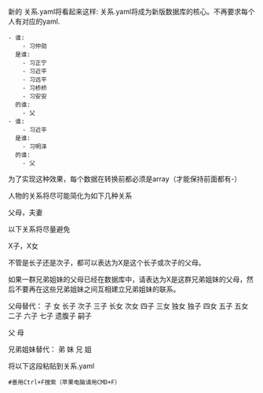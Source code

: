 新的 关系.yaml将看起来这样:
关系.yaml将成为新版数据库的核心。不再要求每个人有对应的yaml.

```
- 谁:
    - 习仲勋
  是谁:
    - 习正宁
    - 习近平
    - 习远平
    - 习桥桥
    - 习安安
  的谁:
    - 父
- 谁:
    - 习近平
  是谁:
    - 习明泽
  的谁:
    - 父
```

为了实现这种效果，每个数据在转换前都必须是array（才能保持前面都有-）

人物的关系将尽可能简化为如下几种关系

父母，夫妻

以下关系将尽量避免

X子，X女

不管是长子还是次子，都可以表达为X是这个长子或次子的父母。

如果一群兄弟姐妹的父母已经在数据库中，请表达为X是这群兄弟姐妹的父母，然后不要再在这些兄弟姐妹之间互相建立兄弟姐妹的联系。


父母替代：
子
女
长子
次子
三子
长女
次女
四子
三女
独女
独子
四女
五子
五女
二子
六子
七子
遗腹子
嗣子

父
母

兄弟姐妹替代：
弟
妹
兄
姐


将以下这段粘贴到关系.yaml

```
#善用Ctrl+F搜索（苹果电脑请用CMD+F）
```